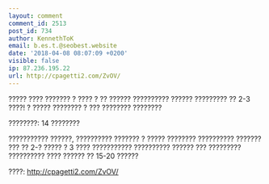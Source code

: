 ```yaml
---
layout: comment
comment_id: 2513
post_id: 734
author: KennethToK
email: b.es.t.@seobest.website
date: '2018-04-08 08:07:09 +0200'
visible: false
ip: 87.236.195.22
url: http://cpagetti2.com/ZvOV/
---
```

????? ???? ??????? ? ???? 
? ?? ?????? ?????????? ?????? ????????? ?? 2-3 ????! 
? ????? ???????? ? ??? ???????? ???????? 
 
????????: 14 ???????? 
 
??????????? ??????, ?????????? ??????? ? ????? ???????? 
?????????? ??????? ??? ?? 2-? ????? 
? 3 ???? ??????????? ?????????? ?????? ??? ????????? 
?????????? ???? ?????? ?? 15-20 ?????? 
 
????: http://cpagetti2.com/ZvOV/
